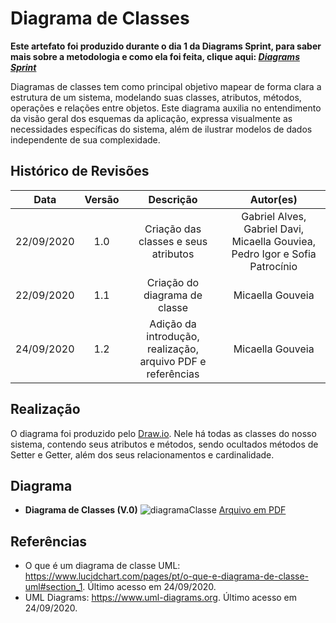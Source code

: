 # Diagrama de Classes
**Este artefato foi produzido durante o dia 1 da Diagrams Sprint, para saber mais sobre a metodologia e como ela foi feita, clique aqui: _[Diagrams Sprint](Modeling/Diagrams/Diagrams.md)_**

Diagramas de classes tem como principal objetivo mapear de forma clara a estrutura de um sistema, modelando suas classes, atributos, métodos, operações e relações entre objetos. Este diagrama auxilia no entendimento da visão geral dos esquemas da aplicação, expressa visualmente as necessidades específicas do sistema, além de ilustrar modelos de dados independente de sua complexidade.

## Histórico de Revisões
| Data | Versão | Descrição | Autor(es) |
|:----:|:------:|:---------:|:---------:|
| 22/09/2020 | 1.0 | Criação das classes e seus atributos | Gabriel Alves, Gabriel Davi, Micaella Gouviea, Pedro Igor e Sofia Patrocínio |
| 22/09/2020 | 1.1 | Criação do diagrama de classe | Micaella Gouveia |
| 24/09/2020 | 1.2 | Adição da introdução, realização, arquivo PDF e referências | Micaella Gouveia |

## Realização
O diagrama foi produzido pelo [Draw.io](https://app.diagrams.net/). Nele há todas as classes do nosso sistema, contendo seus atributos e métodos, sendo ocultados métodos de Setter e Getter, além dos seus relacionamentos e cardinalidade.
## Diagrama

* **Diagrama de Classes (V.0)**
![diagramaClasse](../../../assets/diagramas/DiagramaClasses.png)
<a href="https://unbarqdsw.github.io/2020.1_G12_Stock/assets/pdf/diagramas/DiagramaClasses.pdf">Arquivo em PDF</a>

## Referências
* O que é um diagrama de classe UML: <https://www.lucidchart.com/pages/pt/o-que-e-diagrama-de-classe-uml#section_1>. Último acesso em 24/09/2020.
* UML Diagrams: <https://www.uml-diagrams.org>. Último acesso em 24/09/2020.
